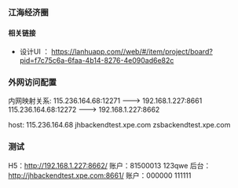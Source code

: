 ### 江海经济圈

#### 相关链接

* 设计UI ： https://lanhuapp.com//web/#/item/project/board?pid=f7c75c6a-6faa-4b14-8276-4e090ad6e82c

### 外网访问配置

内网映射关系:
115.236.164.68:12271 ---> 192.168.1.227:8661
115.236.164.68:12272 ---> 192.168.1.227:8662

host:
115.236.164.68 jhbackendtest.xpe.com zsbackendtest.xpe.com

### 测试
H5：http://192.168.1.227:8662/
账户：81500013   123qwe
后台：http://jhbackendtest.xpe.com:8661/
账户：000000  111111
